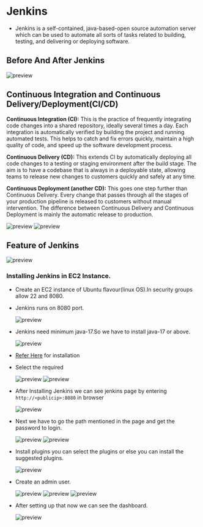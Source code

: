 # Jenkins
* Jenkins is a self-contained, java-based-open source automation server which can be used to automate all sorts of tasks related to building, testing, and delivering or deploying software. 
## Before And After Jenkins

![preview](Images/jenkins1.jpg)

## Continuous Integration and Continuous Delivery/Deployment(CI/CD)
**Continuous Integration (CI):** This is the practice of frequently integrating code changes into a shared repository, ideally several times a day. Each integration is automatically verified by building the project and running automated tests. This helps to catch and fix errors quickly, maintain a high quality of code, and speed up the software development process.

**Continuous Delivery (CD):** This extends CI by automatically deploying all code changes to a testing or staging environment after the build stage. The aim is to have a codebase that is always in a deployable state, allowing teams to release new changes to customers quickly and safely at any time.

**Continuous Deployment (another CD):** This goes one step further than Continuous Delivery. Every change that passes through all the stages of your production pipeline is released to customers without manual intervention. The difference between Continuous Delivery and Continuous Deployment is mainly the automatic release to production.

![preview](Images/jenkins2.png)
![preview](Images/jenkins3.png)

## Feature of Jenkins
 ![preview](Images/jenkins4.png)

### Installing Jenkins in EC2 Instance.
* Create an EC2 instance of Ubuntu flavour(linux OS).In security groups allow 22 and 8080.
* Jenkins runs on 8080 port.

    ![preview](Images/jenkins7.png)

* Jenkins need minimum java-17.So we have to install java-17 or above.
  
    ![preview](Images/jenkins8.png)

* [Refer Here](https://www.jenkins.io/doc/book/installing/) for installation 
* Select the required 

    ![preview](Images/jenkins5.png)
    ![preview](Images/jenkins6.png)

* After Installing Jenkins we can see jenkins page by entering `http://<publicip>:8080` in browser

    ![preview](Images/jenkins9.png)

* Next we have to go the path mentioned in the page and get the password to login.
  
    ![preview](Images/jenkins10.png)
    ![preview](Images/jenkins11.png)

* Install plugins you can select the plugins or else you can install the suggested plugins.
   
    ![preview](Images/jenkins12.png)

* Create an admin user.
  
    ![preview](Images/jenkins13.png)
    ![preview](Images/jenkins14.png)
    ![preview](Images/jenkins15.png)

* After setting up that now we can see the dashboard.  

    ![preview](Images/jenkins16.png)
 